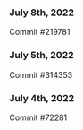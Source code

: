 ### July 8th, 2022

Commit #219781

### July 5th, 2022

Commit #314353


### July 4th, 2022

Commit #72281
